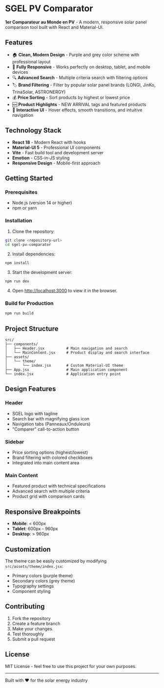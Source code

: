 # SGEL PV Comparator

**1er Comparateur au Monde en PV** - A modern, responsive solar panel comparison tool built with React and Material-UI.

## Features

- 🏠 **Clean, Modern Design** - Purple and grey color scheme with professional layout
- 📱 **Fully Responsive** - Works perfectly on desktop, tablet, and mobile devices
- 🔍 **Advanced Search** - Multiple criteria search with filtering options
- 🏷️ **Brand Filtering** - Filter by popular solar panel brands (LONGI, JinKo, TrinaSolar, ASTRONERGY)
- 💰 **Price Sorting** - Sort products by highest or lowest price
- 🆕 **Product Highlights** - NEW ARRIVAL tags and featured products
- 🎨 **Interactive UI** - Hover effects, smooth transitions, and intuitive navigation

## Technology Stack

- **React 18** - Modern React with hooks
- **Material-UI 5** - Professional UI components
- **Vite** - Fast build tool and development server
- **Emotion** - CSS-in-JS styling
- **Responsive Design** - Mobile-first approach

## Getting Started

### Prerequisites

- Node.js (version 14 or higher)
- npm or yarn

### Installation

1. Clone the repository:
```bash
git clone <repository-url>
cd sgel-pv-comparator
```

2. Install dependencies:
```bash
npm install
```

3. Start the development server:
```bash
npm run dev
```

4. Open [http://localhost:3000](http://localhost:3000) to view it in the browser.

### Build for Production

```bash
npm run build
```

## Project Structure

```
src/
├── components/
│   ├── Header.jsx          # Main navigation and search
│   └── MainContent.jsx     # Product display and search interface
├── assets/
│   └── theme/
│       └── index.jsx       # Custom Material-UI theme
├── App.jsx                 # Main application component
└── index.jsx               # Application entry point
```

## Design Features

### Header
- SGEL logo with tagline
- Search bar with magnifying glass icon
- Navigation tabs (Panneaux/Onduleurs)
- "Comparer" call-to-action button

### Sidebar
- Price sorting options (highest/lowest)
- Brand filtering with colored checkboxes
- Integrated into main content area

### Main Content
- Featured product with technical specifications
- Advanced search with multiple criteria
- Product grid with comparison cards

## Responsive Breakpoints

- **Mobile**: < 600px
- **Tablet**: 600px - 960px
- **Desktop**: > 960px

## Customization

The theme can be easily customized by modifying `src/assets/theme/index.jsx`:

- Primary colors (purple theme)
- Secondary colors (grey theme)
- Typography settings
- Component styling

## Contributing

1. Fork the repository
2. Create a feature branch
3. Make your changes
4. Test thoroughly
5. Submit a pull request

## License

MIT License - feel free to use this project for your own purposes.

---

Built with ❤️ for the solar energy industry
